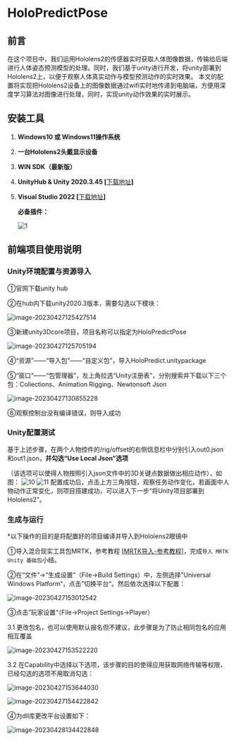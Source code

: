 # HoloPredictPose



## 前言

在这个项目中，我们运用Hololens2的传感器实时获取人体图像数据，传输给后端进行人体姿态预测模型的处理。同时，我们基于unity进行开发，将unity部署到Hololens2上，以便于观察人体真实动作与模型预测动作的实时效果。
本文的配置将实现把Hololens2设备上的图像数据通过wifi实时地传递到电脑端，方便用深度学习算法对图像进行处理，同时，实现unity动作效果的实时展示。



## 安装工具

1. **Windows10 或 Windows11操作系统**

2. **一台Hololens2头戴显示设备**

3. **WIN SDK（最新版）**

4. **UnityHub & Unity 2020.3.45  [**[下载地址](https://unity.cn/releases/full/2020)**]**

5. **Visual Studio 2022 [**[下载地址](https://visualstudio.microsoft.com/zh-hans/)**]**

   **必备插件：**

   ![1](https://sinkers-pic.oss-cn-beijing.aliyuncs.com/img/1.png)



## 前端项目使用说明

### Unity环境配置与资源导入

①官网下载unity hub

②在hub内下载unity2020.3版本，需要勾选以下模块：

![image-20230427125427514](https://sinkers-pic.oss-cn-beijing.aliyuncs.com/img/image-20230427125427514.png)

③新建unity3Dcore项目，项目名称可以指定为HoloPredictPose

![image-20230427125705194](https://sinkers-pic.oss-cn-beijing.aliyuncs.com/img/image-20230427125705194.png)

④“资源”——“导入包”——“自定义包”，导入HoloPredict.unitypackage

⑤“窗口”——“包管理器”，左上角拉选“Unity注册表”，分别搜索并下载以下三个包：Collections、Animation Rigging、Newtonsoft Json

![image-20230427130855228](https://sinkers-pic.oss-cn-beijing.aliyuncs.com/img/image-20230427130855228.png)

⑥观察控制台没有编译错误，则导入成功



### Unity配置测试

基于上述步骤，在两个人物控件的/rig/offset的右侧信息栏中分别引入out0.json和out1.json，**并勾选“Use Local Json”选项**

（该选项可以使得人物按照引入json文件中的3D关键点数据做出相应动作），如图：
![10](https://sinkers-pic.oss-cn-beijing.aliyuncs.com/img/10.png)
![11](https://sinkers-pic.oss-cn-beijing.aliyuncs.com/img/11.png)
配置成功后，点击上方三角按钮，观察任务动作变化，若画面中人物动作正常变化，则项目搭建成功，可以进入下一步“将Unity项目部署到Hololens2”。



### 生成与运行

*以下操作的目的是将配置好的项目编译并导入到Hololens2眼镜中

①导入混合现实工具包MRTK，参考教程 [[MRTK导入-参考教程](https://learn.microsoft.com/zh-cn/training/modules/learn-mrtk-tutorials/1-5-exercise-configure-resources?ns-enrollment-type=learningpath&ns-enrollment-id=learn.azure.beginner-hololens-2-tutorials&tabs=openxr)]，完成`导入 MRTK Unity 基础包`小结。

②在“文件”->“生成设置”（File->Build Settings）中，左侧选择”Universal Windows Platform“，点击”切换平台“。然后依次选择以下配置：

![image-20230427153012542](https://sinkers-pic.oss-cn-beijing.aliyuncs.com/img/image-20230427153012542.png)

③点击”玩家设置“（File->Project Settings->Player）

3.1 更改包名，也可以使用默认报名但不建议，此步骤是为了防止相同包名的应用相互覆盖

![image-20230427153522220](https://sinkers-pic.oss-cn-beijing.aliyuncs.com/img/image-20230427153522220.png)

3.2 在Capability中选择以下选项，该步骤的目的使得应用获取网络传输等权限，已经勾选的选项不用取消勾选：

![image-20230427153644030](https://sinkers-pic.oss-cn-beijing.aliyuncs.com/img/image-20230427153644030.png)

![image-20230427154422842](https://sinkers-pic.oss-cn-beijing.aliyuncs.com/img/image-20230427154422842.png)

④为dll库更改平台设置如下：

![image-20230428134422848](https://sinkers-pic.oss-cn-beijing.aliyuncs.com/img/image-20230428134422848.png)

